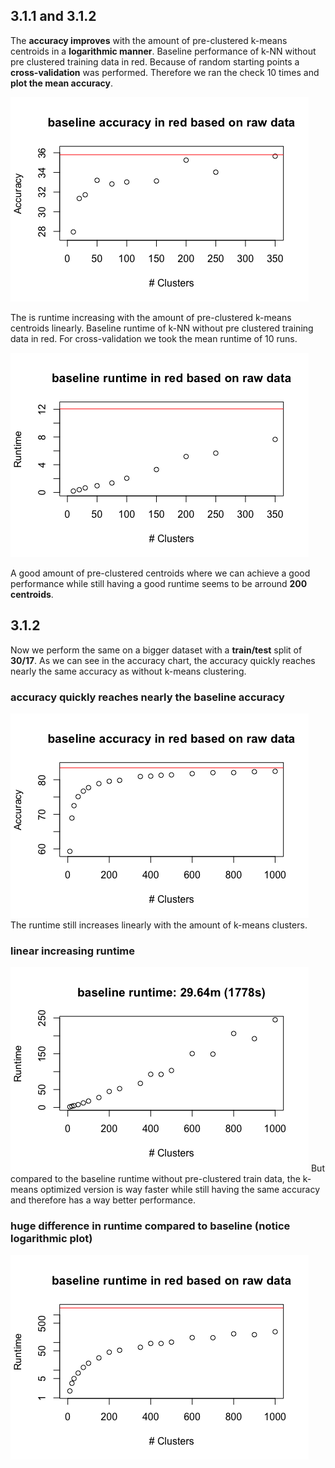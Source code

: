 ## 3.1.1 and 3.1.2
The **accuracy improves** with the amount of pre-clustered k-means centroids in a **logarithmic manner**. Baseline performance of k-NN without pre clustered training data in red. Because of random starting points a **cross-validation** was performed. Therefore we ran the check 10 times and **plot the mean accuracy**.

![](./small_accuracy_basline.png)

The is runtime increasing with the amount of pre-clustered k-means centroids linearly. Baseline runtime of k-NN without pre clustered training data in red. For cross-validation we took the mean runtime of 10 runs.

![](./small_runtime_basline.png)

A good amount of pre-clustered centroids where we can achieve a good performance while still having a good runtime seems to be arround **200 centroids**.

## 3.1.2
Now we perform the same on a bigger dataset with a **train/test** split of **30/17**. As we can see in the accuracy chart, the accuracy quickly reaches nearly the same accuracy as without k-means clustering.
### accuracy quickly reaches nearly the baseline accuracy
![](./accuracy_log_baseline.png)
The runtime still increases linearly with the amount of k-means clusters.
### linear increasing runtime
![](./runtime_normal.png)
But compared to the baseline runtime without pre-clustered train data, the k-means optimized version is way faster while still having the same accuracy and therefore has a way better performance. 
### huge difference in runtime compared to baseline (notice logarithmic plot)
![](./runtime_log_baseline.png)
